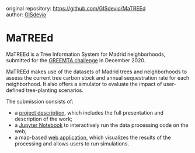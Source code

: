 original repository:  https://github.com/GISdevio/MaTREEd <br/>
author: [GISdevio](https://github.com/GISdevio/)

# MaTREEd

MaTREEd is a Tree Information System for Madrid neighborhoods, submitted for the [GREEMTA challenge](https://challenge.greemta.eu/) in December 2020.

MaTREEd makes use of the datasets of Madrid trees and neighborhoods to assess the current tree carbon stock and annual sequestration rate for each neighborhood. It also offers a simulator to evaluate the impact of user-defined tree-planting scenarios.

The submission consists of:

* a [project description](https://github.com/GISdevio/MaTREEd/blob/main/project-description.md), which includes the full presentation and description of the work;
* a [Jupyter Notebook](https://mybinder.org/v2/gh/GISdevio/MaTREEd/main) to interactively run the data processing code on the web;
* a map-based [web application](https://gisdevio.github.io/MaTREEd/#/), which visualizes the results of the processing and allows users to run simulations.

